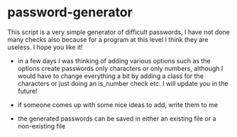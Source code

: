 # password-generator
This script is a very simple generator of difficult passwords, I have not done many checks also because for a program at this level I think they are useless. I hope you like it!

- in a few days I was thinking of adding various options such as the options create passwords only characters or only numbers, although I would have to change everything a bit by adding a class for the characters or just doing an is_number check etc. I will update you in the future!

- if someone comes up with some nice ideas to add, write them to me

- the generated passwords can be saved in either an existing file or a non-existing file
